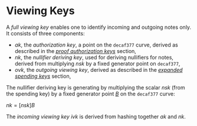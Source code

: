 # Viewing Keys

A *full viewing key* enables one to identify incoming and outgoing notes only. It consists of three components:

* $ak$, the *authorization key*, a point on the `decaf377` curve, derived as described in the [*proof authorization keys*](./proof_authorization_keys.md) section,
* $nk$, the *nullifier deriving key*, used for deriving nullifiers for notes, derived from multiplying $nsk$ by a fixed generator point on `decaf377`,
* $ovk$, the *outgoing viewing key*, derived as described in the [*expanded spending keys*](./expanded_spending_keys.md) section,

The nullifier deriving key is generating by multiplying the scalar $nsk$ (from the spending key) by a fixed generator point [$B$](../primitives/decaf377/test_vectors.md) on the `decaf377` curve:

$nk = [nsk]B$

The *incoming viewing key* $ivk$ is derived from hashing together $ak$ and $nk$. 
